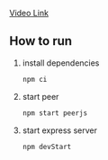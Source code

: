 [Video Link](https://www.youtube.com/watch?v=DvlyzDZDEq4)

## How to run

1. install dependencies

    ```bash
    npm ci
    ```

2. start peer

    ```bash
    npm start peerjs
    ```

3. start express server

    ```bash
    npm devStart
    ```
